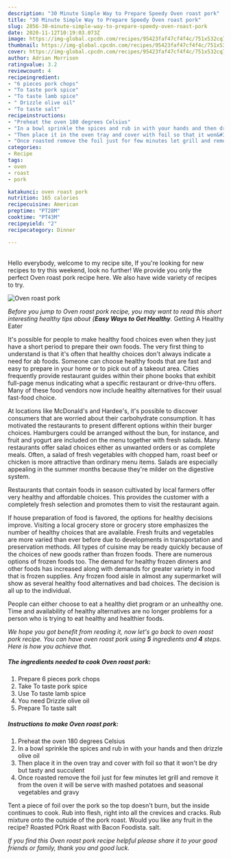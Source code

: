 ```yaml
---
description: "30 Minute Simple Way to Prepare Speedy Oven roast pork"
title: "30 Minute Simple Way to Prepare Speedy Oven roast pork"
slug: 2856-30-minute-simple-way-to-prepare-speedy-oven-roast-pork
date: 2020-11-12T10:19:03.073Z
image: https://img-global.cpcdn.com/recipes/95423faf47cf4f4c/751x532cq70/oven-roast-pork-recipe-main-photo.jpg
thumbnail: https://img-global.cpcdn.com/recipes/95423faf47cf4f4c/751x532cq70/oven-roast-pork-recipe-main-photo.jpg
cover: https://img-global.cpcdn.com/recipes/95423faf47cf4f4c/751x532cq70/oven-roast-pork-recipe-main-photo.jpg
author: Adrian Morrison
ratingvalue: 3.2
reviewcount: 4
recipeingredient:
- "6 pieces pork chops"
- "To taste pork spice"
- "To taste lamb spice"
- " Drizzle olive oil"
- "To taste salt"
recipeinstructions:
- "Preheat the oven 180 degrees Celsius"
- "In a bowl sprinkle the spices and rub in with your hands and then drizzle olive oil"
- "Then place it in the oven tray and cover with foil so that it won&#39;t be dry but tasty and succulent"
- "Once roasted remove the foil just for few minutes let grill and remove it from the oven it will be serve with mashed potatoes and seasonal vegetables and gravy"
categories:
- Recipe
tags:
- oven
- roast
- pork

katakunci: oven roast pork 
nutrition: 165 calories
recipecuisine: American
preptime: "PT28M"
cooktime: "PT43M"
recipeyield: "2"
recipecategory: Dinner

---
```

<br>
Hello everybody, welcome to my recipe site, If you're looking for new recipes to try this weekend, look no further! We provide you only the perfect Oven roast pork recipe here. We also have wide variety of recipes to try.
<br>


![Oven roast pork](https://img-global.cpcdn.com/recipes/95423faf47cf4f4c/751x532cq70/oven-roast-pork-recipe-main-photo.jpg)

<i>Before you jump to Oven roast pork recipe, you may want to read this short interesting healthy tips about {<strong>Easy Ways to Get Healthy</strong>.</i>
Getting A Healthy Eater

It's possible for people to make healthy food choices even when they just have a short period to prepare their own foods. The very first thing to understand is that it's often that healthy choices don't always indicate a need for ab foods. Someone can choose healthy foods that are fast and easy to prepare in your home or to pick out of a takeout area. Cities frequently provide restaurant guides within their phone books that exhibit full-page menus indicating what a specific restaurant or drive-thru offers. Many of these food vendors now include healthy alternatives for their usual fast-food choice.

At locations like McDonald's and Hardee's, it's possible to discover consumers that are worried about their carbohydrate consumption.  It has motivated the restaurants to present different options within their burger choices. Hamburgers could be arranged without the bun, for instance, and fruit and yogurt are included on the menu together with fresh salads. Many restaurants offer salad choices either as unwanted orders or as complete meals. Often, a salad of fresh vegetables with chopped ham, roast beef or chicken is more attractive than ordinary menu items.  Salads are especially appealing in the summer months because they're milder on the digestive system.

Restaurants that contain foods in season cultivated by local farmers offer very healthy and affordable choices.  This provides the customer with a completely fresh selection and promotes them to visit the restaurant again.

If house preparation of food is favored, the options for healthy decisions improve. Visiting a local grocery store or grocery store emphasizes the number of healthy choices that are available. Fresh fruits and vegetables are more varied than ever before due to developments in transportation and preservation methods.  All types of cuisine may be ready quickly because of the choices of new goods rather than frozen foods. There are numerous options of frozen foods too. The demand for healthy frozen dinners and other foods has increased along with demands for greater variety in food that is frozen supplies. Any frozen food aisle in almost any supermarket will show as several healthy food alternatives and bad choices. The decision is all up to the individual.

People can either choose to eat a healthy diet program or an unhealthy one. Time and availability of healthy alternatives are no longer problems for a person who is trying to eat healthy and healthier foods.


<i>We hope you got benefit from reading it, now let's go back to oven roast pork recipe. You can have oven roast pork using <strong>5</strong> ingredients and <strong>4</strong> steps. Here is how you achieve that.
</i>

##### The ingredients needed to cook Oven roast pork:

1. Prepare 6 pieces pork chops
1. Take To taste pork spice
1. Use To taste lamb spice
1. You need  Drizzle olive oil
1. Prepare To taste salt


##### Instructions to make Oven roast pork:

1. Preheat the oven 180 degrees Celsius
1. In a bowl sprinkle the spices and rub in with your hands and then drizzle olive oil
1. Then place it in the oven tray and cover with foil so that it won&#39;t be dry but tasty and succulent
1. Once roasted remove the foil just for few minutes let grill and remove it from the oven it will be serve with mashed potatoes and seasonal vegetables and gravy


Tent a piece of foil over the pork so the top doesn&#39;t burn, but the inside continues to cook. Rub into flesh, right into all the crevices and cracks. Rub mixture onto the outside of the pork roast. Would you like any fruit in the recipe? Roasted POrk Roast with Bacon Foodista. salt. 

<i>If you find this Oven roast pork recipe helpful please share it to your good friends or family, thank you and good luck.</i>
